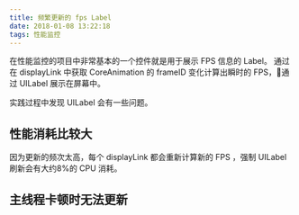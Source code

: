 ```yaml
---
title: 频繁更新的 fps Label
date: 2018-01-08 13:22:18
tags: 性能监控
---
```


在性能监控的项目中非常基本的一个控件就是用于展示 FPS 信息的 Label。
通过在 displayLink 中获取 CoreAnimation 的 frameID 变化计算出瞬时的 FPS，通过 UILabel 展示在屏幕中。

实践过程中发现 UILabel 会有一些问题。

## 性能消耗比较大
因为更新的频次太高，每个 displayLink 都会重新计算新的 FPS ，强制 UILabel 刷新会有大约8%的 CPU 消耗。

## 主线程卡顿时无法更新